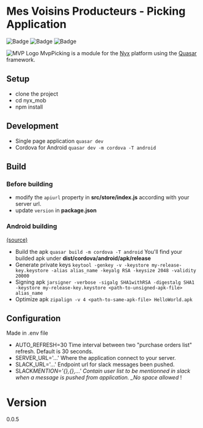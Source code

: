 # Mes Voisins Producteurs - Picking Application

![Badge](https://img.shields.io/badge/version-0.0.5-orange)
![Badge](https://img.shields.io/badge/made_with-vue.js-informational)
![Badge](https://img.shields.io/badge/made_with-Quasar-informational)

![MVP Logo](https://www.pointlocal.fr/wp-content/uploads/2019/02/Mes-Voisins-Producteurs_4.jpg)
MvpPicking is a module for the [Nyx](https://github.com/snuids/nyx) platform using the [Quasar](https://quasar.dev/) framework.

## Setup

- clone the project
- cd nyx_mob
- npm install

## Development

- Single page application
  `quasar dev`
- Cordova for Android
  `quasar dev -m cordova -T android`

## Build

### Before building

- modify the `apiurl` property in **src/store/index.js** according with your server url.
- update `version` in **package.json**

### Android building

[(source)](https://quasar.dev/quasar-cli/developing-cordova-apps/publishing-to-store)

- Build the apk
  `quasar build -m cordova -T android`
  You'll find your builded apk under **dist/cordova/android/apk/release**
- Generate private keys
  `keytool -genkey -v -keystore my-release-key.keystore -alias alias_name -keyalg RSA -keysize 2048 -validity 20000`
- Signing apk
  `jarsigner -verbose -sigalg SHA1withRSA -digestalg SHA1 -keystore my-release-key.keystore <path-to-unsigned-apk-file> alias_name`
- Optimize apk
  `zipalign -v 4 <path-to-same-apk-file> HelloWorld.apk`

## Configuration

Made in .env file

- AUTO_REFRESH=30
  Time interval between two "purchase orders list" refresh. Default is 30 seconds.
- SERVER_URL='...'
  Where the application connect to your server.
- SLACK_URL='...'
  Endpoint url for slack messages been pushed.
- SLACK*MENTION='{},{},...'
  Contain user list to be mentionned in slack when a message is pushed from application. \_No space allowed* !

# Version

0.0.5
